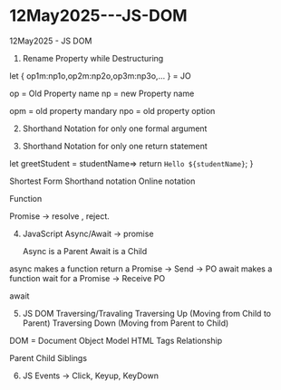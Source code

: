 # 12May2025---JS-DOM
12May2025 - JS DOM
1. Rename Property while Destructuring

let { op1m:np1o,op2m:np2o,op3m:np3o,... } = JO

op = Old Property name
np = new Property name

opm = old property mandary
npo = old property option



2. Shorthand Notation for only one formal argument








3. Shorthand Notation for only one return statement

let greetStudent = studentName=>
  return `Hello ${studentName}`;
}

Shortest Form
Shorthand notation
Online notation 




Function









Promise  -> resolve , reject.



4. JavaScript Async/Await -> promise

	Async is a Parent
		Await is a Child

async makes a function return a Promise -> Send -> PO
await makes a function wait for a Promise -> Receive PO
	
await


5. JS DOM Traversing/Travaling 
	Traversing Up (Moving from Child to Parent)
	Traversing Down (Moving from Parent to Child)

DOM = Document Object Model
HTML Tags Relationship

Parent
Child
Siblings





6. JS Events -> Click, Keyup, KeyDown 
